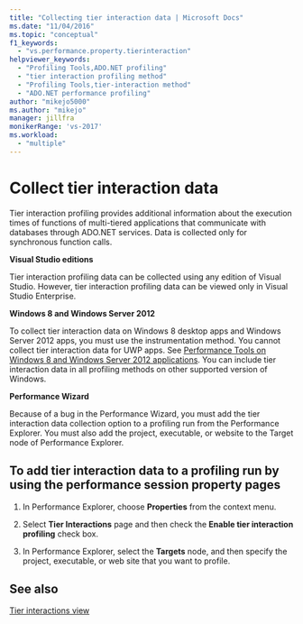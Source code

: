 ```yaml
---
title: "Collecting tier interaction data | Microsoft Docs"
ms.date: "11/04/2016"
ms.topic: "conceptual"
f1_keywords:
  - "vs.performance.property.tierinteraction"
helpviewer_keywords:
  - "Profiling Tools,ADO.NET profiling"
  - "tier interaction profiling method"
  - "Profiling Tools,tier-interaction method"
  - "ADO.NET performance profiling"
author: "mikejo5000"
ms.author: "mikejo"
manager: jillfra
monikerRange: 'vs-2017'
ms.workload:
  - "multiple"
---
```

# Collect tier interaction data

Tier interaction profiling provides additional information about the execution times of functions of multi-tiered applications that communicate with databases through ADO.NET services. Data is collected only for synchronous function calls.

**Visual Studio editions**

Tier interaction profiling data can be collected using any edition of Visual Studio. However, tier interaction profiling data can be viewed only in Visual Studio Enterprise.

**Windows 8 and Windows Server 2012**

To collect tier interaction data on Windows 8 desktop apps and Windows Server 2012 apps, you must use the instrumentation method. You cannot collect tier interaction data for UWP apps. See [Performance Tools on Windows 8 and Windows Server 2012 applications](../profiling/performance-tools-on-windows-8-and-windows-server-2012-applications.md). You can include tier interaction data in all profiling methods on other supported version of Windows.

**Performance Wizard**

Because of a bug in the Performance Wizard, you must add the tier interaction data collection option to a profiling run from the Performance Explorer. You must also add the project, executable, or website to the Target node of Performance Explorer.

## To add tier interaction data to a profiling run by using the performance session property pages

1. In Performance Explorer, choose **Properties** from the context menu.

2. Select **Tier Interactions** page and then check the **Enable tier interaction profiling** check box.

3. In Performance Explorer, select the **Targets** node, and then specify the project, executable, or web site that you want to profile.

## See also

[Tier interactions view](../profiling/tier-interactions-view.md)
